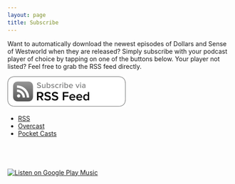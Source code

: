 ```yaml
---
layout: page
title: Subscribe
---
```


Want to automatically download the newest episodes of Dollars and Sense of Westworld when they are released? Simply subscribe with your podcast player of choice by tapping on one of the buttons below. Your player not listed? Feel free to grab the RSS feed directly.

![RSS](/img/SubscribeRssButton.svg)

* [RSS](http://dasow.libsyn.com/rss)
* [Overcast](https://overcast.fm/p583069-PllntH)
* [Pocket Casts](http://pca.st/ry44)

<a href="https://itunes.apple.com/us/podcast/the-dollars-and-sense-of-westworld/id1227972996?mt=2" style="display:inline-block;overflow:hidden;background:url(//linkmaker.itunes.apple.com/assets/shared/badges/en-us/podcast-lrg.svg) no-repeat;width:110px;height:40px;background-size:contain;"></a>

<a href='https://playmusic.app.goo.gl/?ibi=com.google.PlayMusic&amp;isi=691797987&amp;ius=googleplaymusic&amp;link=https://play.google.com/music/m/Iai3kzebd7suo4llwnilgyyvodu?t%3DThe_Dollars_and_Sense_of_Westworld%26pcampaignid%3DMKT-na-all-co-pr-mu-pod-16' rel='nofollow'><img width='125px' alt='Listen on Google Play Music' src='https://play.google.com/intl/en_us/badges-music/images/badges/en_badge_web_music.png'/></a>
